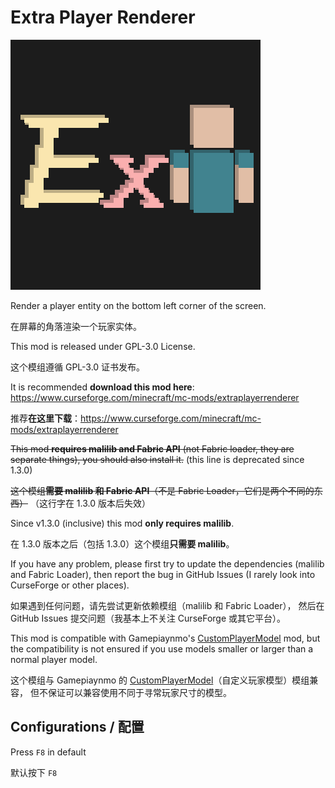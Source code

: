 # Extra Player Renderer

![](logo.png)

Render a player entity on the bottom left corner of the screen.

在屏幕的角落渲染一个玩家实体。

This mod is released under GPL-3.0 License.

这个模组遵循 GPL-3.0 证书发布。

It is recommended **download this mod here**: https://www.curseforge.com/minecraft/mc-mods/extraplayerrenderer

推荐**在这里下载**：https://www.curseforge.com/minecraft/mc-mods/extraplayerrenderer

~~This mod **requires malilib and Fabric API** (not Fabric loader, they are separate things), you should also install it.~~
(this line is deprecated since 1.3.0)

~~这个模组**需要 malilib 和 Fabric API**（不是 Fabric Loader，它们是两个不同的东西）~~
（这行字在 1.3.0 版本后失效）

Since v1.3.0 (inclusive) this mod **only requires malilib**.

在 1.3.0 版本之后（包括 1.3.0）这个模组**只需要 malilib**。

If you have any problem, please first try to update the dependencies (malilib and Fabric Loader),
then report the bug in GitHub Issues (I rarely look into CurseForge or other places).

如果遇到任何问题，请先尝试更新依赖模组（malilib 和 Fabric Loader），
然后在 GitHub Issues 提交问题（我基本上不关注 CurseForge 或其它平台）。

This mod is compatible with Gamepiaynmo's [CustomPlayerModel](https://github.com/Gamepiaynmo/CustomModel) mod, but the compatibility is not ensured if you use models smaller or larger than a normal player model.

这个模组与 Gamepiaynmo 的 [CustomPlayerModel](https://github.com/Gamepiaynmo/CustomModel)（自定义玩家模型）模组兼容，
但不保证可以兼容使用不同于寻常玩家尺寸的模型。

## Configurations / 配置
Press `F8` in default

默认按下 `F8`
